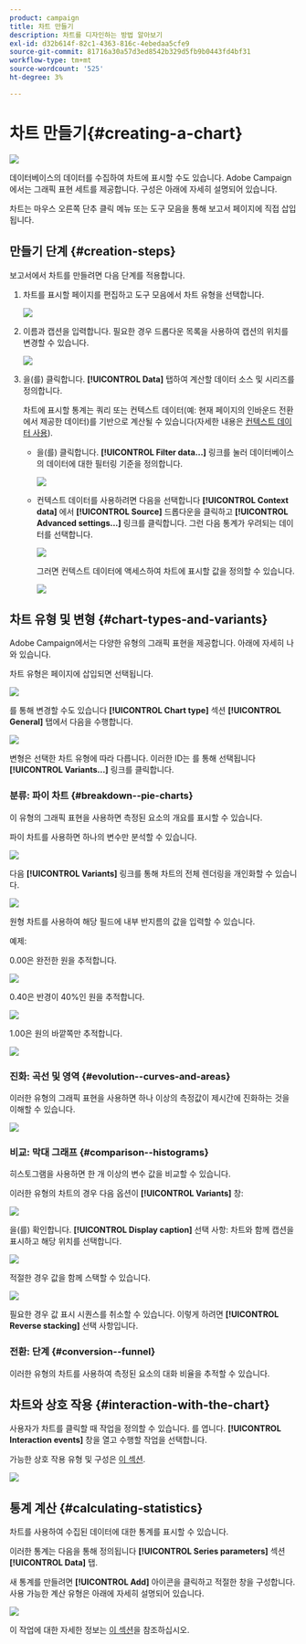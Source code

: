 ```yaml
---
product: campaign
title: 차트 만들기
description: 차트를 디자인하는 방법 알아보기
exl-id: d32b614f-82c1-4363-816c-4ebedaa5cfe9
source-git-commit: 81716a30a57d3ed8542b329d5fb9b0443fd4bf31
workflow-type: tm+mt
source-wordcount: '525'
ht-degree: 3%

---
```


# 차트 만들기{#creating-a-chart}

![](../../assets/common.svg)

데이터베이스의 데이터를 수집하여 차트에 표시할 수도 있습니다. Adobe Campaign에서는 그래픽 표현 세트를 제공합니다. 구성은 아래에 자세히 설명되어 있습니다.

차트는 마우스 오른쪽 단추 클릭 메뉴 또는 도구 모음을 통해 보고서 페이지에 직접 삽입됩니다.

## 만들기 단계 {#creation-steps}

보고서에서 차트를 만들려면 다음 단계를 적용합니다.

1. 차트를 표시할 페이지를 편집하고 도구 모음에서 차트 유형을 선택합니다.

   ![](assets/s_advuser_report_page_activity_04.png)

1. 이름과 캡션을 입력합니다. 필요한 경우 드롭다운 목록을 사용하여 캡션의 위치를 변경할 수 있습니다.

   ![](assets/s_ncs_advuser_report_wizard_018.png)

1. 을(를) 클릭합니다. **[!UICONTROL Data]** 탭하여 계산할 데이터 소스 및 시리즈를 정의합니다.

   차트에 표시할 통계는 쿼리 또는 컨텍스트 데이터(예: 현재 페이지의 인바운드 전환에서 제공한 데이터)를 기반으로 계산될 수 있습니다(자세한 내용은 [컨텍스트 데이터 사용](../../reporting/using/using-the-context.md#using-context-data)).

   * 을(를) 클릭합니다. **[!UICONTROL Filter data...]** 링크를 눌러 데이터베이스의 데이터에 대한 필터링 기준을 정의합니다.

      ![](assets/reporting_graph_add_filter.png)

   * 컨텍스트 데이터를 사용하려면 다음을 선택합니다 **[!UICONTROL Context data]** 에서 **[!UICONTROL Source]** 드롭다운을 클릭하고 **[!UICONTROL Advanced settings...]** 링크를 클릭합니다. 그런 다음 통계가 우려되는 데이터를 선택합니다.

      ![](assets/reporting_graph_from_context.png)

      그러면 컨텍스트 데이터에 액세스하여 차트에 표시할 값을 정의할 수 있습니다.

      ![](assets/reporting_graph_select-from_context.png)

## 차트 유형 및 변형 {#chart-types-and-variants}

Adobe Campaign에서는 다양한 유형의 그래픽 표현을 제공합니다. 아래에 자세히 나와 있습니다.

차트 유형은 페이지에 삽입되면 선택됩니다.

![](assets/s_advuser_report_page_activity_04.png)

를 통해 변경할 수도 있습니다 **[!UICONTROL Chart type]** 섹션 **[!UICONTROL General]** 탭에서 다음을 수행합니다.

![](assets/reporting_change_graph_type.png)

변형은 선택한 차트 유형에 따라 다릅니다. 이러한 ID는 를 통해 선택됩니다 **[!UICONTROL Variants...]** 링크를 클릭합니다.

### 분류: 파이 차트 {#breakdown--pie-charts}

이 유형의 그래픽 표현을 사용하면 측정된 요소의 개요를 표시할 수 있습니다.

파이 차트를 사용하면 하나의 변수만 분석할 수 있습니다.

![](assets/reporting_graph_type_sector_1.png)

다음 **[!UICONTROL Variants]** 링크를 통해 차트의 전체 렌더링을 개인화할 수 있습니다.

![](assets/reporting_graph_type_sector_2.png)

원형 차트를 사용하여 해당 필드에 내부 반지름의 값을 입력할 수 있습니다.

예제:

0.00은 완전한 원을 추적합니다.

![](assets/s_ncs_advuser_report_sector_exple1.png)

0.40은 반경이 40%인 원을 추적합니다.

![](assets/s_ncs_advuser_report_sector_exple2.png)

1.00은 원의 바깥쪽만 추적합니다.

![](assets/s_ncs_advuser_report_sector_exple3.png)

### 진화: 곡선 및 영역 {#evolution--curves-and-areas}

이러한 유형의 그래픽 표현을 사용하면 하나 이상의 측정값이 제시간에 진화하는 것을 이해할 수 있습니다.

![](assets/reporting_graph_type_curve.png)

### 비교: 막대 그래프 {#comparison--histograms}

히스토그램을 사용하면 한 개 이상의 변수 값을 비교할 수 있습니다.

이러한 유형의 차트의 경우 다음 옵션이 **[!UICONTROL Variants]** 창:

![](assets/reporting_select_graph_var.png)

을(를) 확인합니다. **[!UICONTROL Display caption]** 선택 사항: 차트와 함께 캡션을 표시하고 해당 위치를 선택합니다.

![](assets/reporting_select_graph_legend.png)

적절한 경우 값을 함께 스택할 수 있습니다.

![](assets/reporting_graph_type_histo.png)

필요한 경우 값 표시 시퀀스를 취소할 수 있습니다. 이렇게 하려면 **[!UICONTROL Reverse stacking]** 선택 사항입니다.

### 전환: 단계 {#conversion--funnel}

이러한 유형의 차트를 사용하여 측정된 요소의 대화 비율을 추적할 수 있습니다.

## 차트와 상호 작용 {#interaction-with-the-chart}

사용자가 차트를 클릭할 때 작업을 정의할 수 있습니다. 를 엽니다. **[!UICONTROL Interaction events]** 창을 열고 수행할 작업을 선택합니다.

가능한 상호 작용 유형 및 구성은 [이 섹션](../../web/using/static-elements-in-a-web-form.md#inserting-html-content).

![](assets/s_ncs_advuser_report_wizard_017.png)

## 통계 계산 {#calculating-statistics}

차트를 사용하여 수집된 데이터에 대한 통계를 표시할 수 있습니다.

이러한 통계는 다음을 통해 정의됩니다 **[!UICONTROL Series parameters]** 섹션 **[!UICONTROL Data]** 탭.

새 통계를 만들려면 **[!UICONTROL Add]** 아이콘을 클릭하고 적절한 창을 구성합니다. 사용 가능한 계산 유형은 아래에 자세히 설명되어 있습니다.

![](assets/reporting_add_statistics.png)

이 작업에 대한 자세한 정보는 [이 섹션](../../reporting/using/using-the-descriptive-analysis-wizard.md#statistics-calculation)을 참조하십시오.
